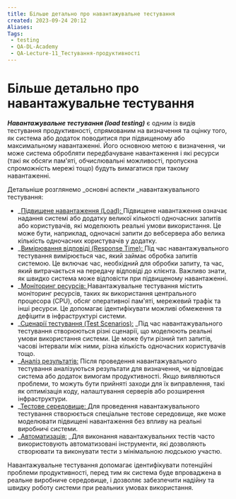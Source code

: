 ```yaml
---
title: Більше детально про навантажувальне тестування
created: 2023-09-24 20:12
Aliases:
Tags: 
 - testing
 - QA-DL-Academy
 - QA-Lecture-11_Тестування-продуктивності
---
```

# Більше детально про навантажувальне тестування

**_Навантажувальне тестування (load testing)_** є одним із видів тестування продуктивності, спрямованим на визначення та оцінку того, як система або додаток поводитися при підвищеному або максимальному навантаженні. Його основною метою є визначення, чи може система обробляти передбачуване навантаження і які ресурси (такі як обсяги пам'яті, обчислювальні можливості, пропускна спроможність мережі тощо) будуть вимагатися при такому навантаженні.

Детальніше розглянемо _основні аспекти _навантажувального тестування:

* _<span style="text-decoration:underline;">Підвищене навантаження (Load): </span> Підвищене навантаження означає надання системі або додатку великої кількості одночасних запитів або користувачів, які моделюють реальні умови використання. Це може бути, наприклад, одночасні запити до вебсервера або велика кількість одночасних користувачів у додатку.
* _<span style="text-decoration:underline;">Вимірювання відповіді (Response Time): </span> Під час навантажувального тестування вимірюється час, який займає обробка запитів системою. Це включає час, необхідний для обробки запиту, та час, який витрачається на передачу відповіді до клієнта. Важливо знати, як швидко система може відповісти при підвищеному навантаженні.
* _<span style="text-decoration:underline;">Моніторинг ресурсів: </span> Навантажувальне тестування містить моніторинг ресурсів, таких як використання центрального процесора (CPU), обсяг оперативної пам'яті, мережевий трафік та інші ресурси. Це допомагає ідентифікувати можливі обмеження та дефіцити в інфраструктурі системи.
* _<span style="text-decoration:underline;">Сценарії тестування (Test Scenarios):</span> _Під час навантажувального тестування створюються різні сценарії, що моделюють реальні умови використання системи. Це може бути різний тип запитів, часові інтервали між ними, різна кількість одночасних користувачів тощо.
* _<span style="text-decoration:underline;">Аналіз результатів:</span>  Після проведення навантажувального тестування аналізуються результати для визначення, чи відповідає система або додаток вимогам продуктивності. Якщо виявляються проблеми, то можуть бути прийняті заходи для їх виправлення, такі як оптимізація коду, налаштування серверів або розширення інфраструктури.
* _<span style="text-decoration:underline;">Тестове середовище: </span> Для проведення навантажувального тестування створюється спеціальне тестове середовище, яке може моделювати підвищені навантаження без впливу на реальні виробничі системи.
* _<span style="text-decoration:underline;">Автоматизація:</span> _Для виконання навантажувальних тестів часто використовують автоматизовані інструменти, які дозволяють створювати та виконувати тести з мінімальною людською участю.

Навантажувальне тестування допомагає ідентифікувати потенційні проблеми продуктивності, перед тим як система буде впроваджена в реальне виробниче середовище, і дозволяє забезпечити надійну та швидку роботу системи при реальних умовах використання.
